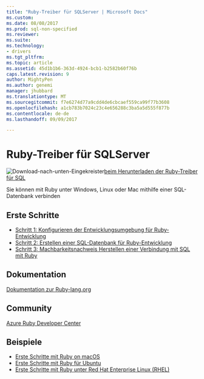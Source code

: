 ```yaml
---
title: "Ruby-Treiber für SQLServer | Microsoft Docs"
ms.custom: 
ms.date: 08/08/2017
ms.prod: sql-non-specified
ms.reviewer: 
ms.suite: 
ms.technology:
- drivers
ms.tgt_pltfrm: 
ms.topic: article
ms.assetid: 45d1b1b6-363d-4924-bcb1-b2582b60f76b
caps.latest.revision: 9
author: MightyPen
ms.author: genemi
manager: jhubbard
ms.translationtype: MT
ms.sourcegitcommit: f7e6274d77a9cdd4de6cbcaef559ca99f77b3608
ms.openlocfilehash: a1cb783b7024c23c4e656288c3ba5a5d555f877b
ms.contentlocale: de-de
ms.lasthandoff: 09/09/2017

---
```

# <a name="ruby-driver-for-sql-server"></a>Ruby-Treiber für SQLServer

![Download-nach-unten-Eingekreister](../../ssdt/media/download.png)[beim Herunterladen der Ruby-Treiber für SQL](../sql-connection-libraries.md#anchor-20-drivers-relational-access)

Sie können mit Ruby unter Windows, Linux oder Mac mithilfe einer SQL-Datenbank verbinden   
  
## <a name="getting-started"></a>Erste Schritte  
* [Schritt 1: Konfigurieren der Entwicklungsumgebung für Ruby-Entwicklung](step-1-configure-development-environment-for-ruby-development.md)  
* [Schritt 2: Erstellen einer SQL-Datenbank für Ruby-Entwicklung](step-2-create-a-sql-database-for-ruby-development.md)  
* [Schritt 3: Machbarkeitsnachweis Herstellen einer Verbindung mit SQL mit Ruby](step-3-proof-of-concept-connecting-to-sql-using-ruby.md)  
  
## <a name="documentation"></a>Dokumentation  
[Dokumentation zur Ruby-lang.org](https://www.ruby-lang.org/en/documentation/)  
  
## <a name="community"></a>Community  
[Azure Ruby Developer Center](https://azure.microsoft.com/develop/ruby/)  
  
## <a name="samples"></a>Beispiele
* [Erste Schritte mit Ruby on macOS](https://www.microsoft.com/sql-server/developer-get-started/ruby/mac/)
* [Erste Schritte mit Ruby für Ubuntu](https://www.microsoft.com/sql-server/developer-get-started/ruby/ubuntu/)
* [Erste Schritte mit Ruby unter Red Hat Enterprise Linux (RHEL)](https://www.microsoft.com/sql-server/developer-get-started/ruby/rhel/)

